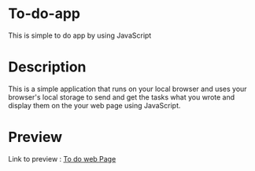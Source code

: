 # To-do-app
This is simple to do app by using JavaScript 
# Description
This is a simple application that runs on your local browser and uses your browser's local storage to send and get the tasks  what you wrote and
display them on the  your web page using JavaScript.
# Preview 
Link to preview : [To do web Page](https://alnazysuliman.github.io/To-do-app/)
